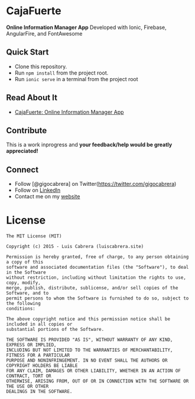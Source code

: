 
# CajaFuerte

 **Online Information Manager App** Developed with Ionic, Firebase, AngularFire, and FontAwesome

## Quick Start

- Clone this repository.
- Run `npm install` from the project root.
- Run `ionic serve` in a terminal from the project root

## Read About It

 - [CajaFuerte: Online Information Manager App](https://luiscabrera.site/tech/2017/01/23/CajaFuerte-password-manager.html)


## Contribute

This is a work inprogress and **your feedback/help would be greatly appreciated!**


## Connect

- Follow [@gigocabrera] on Twitter(https://twitter.com/gigocabrera)
- Follow on [LinkedIn](https://www.linkedin.com/in/luiscabrerame)
- Contact me on my [website](http://luiscabrera.site)


# License

    The MIT License (MIT)
    
    Copyright (c) 2015 - Luis Cabrera (luiscabrera.site)
    
    Permission is hereby granted, free of charge, to any person obtaining a copy of this 
	software and associated documentation files (the "Software"), to deal in the Software 
	without restriction, including without limitation the rights to use, copy, modify, 
	merge, publish, distribute, sublicense, and/or sell copies of the Software, and to 
	permit persons to whom the Software is furnished to do so, subject to the following 
	conditions:
    
    The above copyright notice and this permission notice shall be included in all copies or 
	substantial portions of the Software.
    
    THE SOFTWARE IS PROVIDED "AS IS", WITHOUT WARRANTY OF ANY KIND, EXPRESS OR IMPLIED, 
	INCLUDING BUT NOT LIMITED TO THE WARRANTIES OF MERCHANTABILITY, FITNESS FOR A PARTICULAR 
	PURPOSE AND NONINFRINGEMENT. IN NO EVENT SHALL THE AUTHORS OR COPYRIGHT HOLDERS BE LIABLE 
	FOR ANY CLAIM, DAMAGES OR OTHER LIABILITY, WHETHER IN AN ACTION OF CONTRACT, TORT OR 
	OTHERWISE, ARISING FROM, OUT OF OR IN CONNECTION WITH THE SOFTWARE OR THE USE OR OTHER 
	DEALINGS IN THE SOFTWARE.
